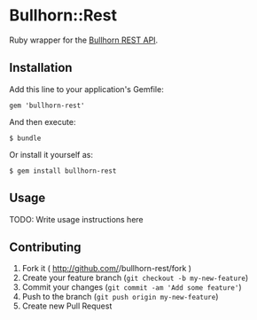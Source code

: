 # Bullhorn::Rest

Ruby wrapper for the [Bullhorn REST API](http://developer.bullhorn.com/articles/getting_started).

## Installation

Add this line to your application's Gemfile:

    gem 'bullhorn-rest'

And then execute:

    $ bundle

Or install it yourself as:

    $ gem install bullhorn-rest

## Usage

TODO: Write usage instructions here

## Contributing

1. Fork it ( http://github.com/<my-github-username>/bullhorn-rest/fork )
2. Create your feature branch (`git checkout -b my-new-feature`)
3. Commit your changes (`git commit -am 'Add some feature'`)
4. Push to the branch (`git push origin my-new-feature`)
5. Create new Pull Request
